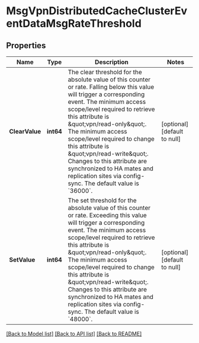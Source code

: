 # MsgVpnDistributedCacheClusterEventDataMsgRateThreshold

## Properties
Name | Type | Description | Notes
------------ | ------------- | ------------- | -------------
**ClearValue** | **int64** | The clear threshold for the absolute value of this counter or rate. Falling below this value will trigger a corresponding event.  The minimum access scope/level required to retrieve this attribute is \&quot;vpn/read-only\&quot;. The minimum access scope/level required to change this attribute is \&quot;vpn/read-write\&quot;. Changes to this attribute are synchronized to HA mates and replication sites via config-sync. The default value is &#x60;36000&#x60;. | [optional] [default to null]
**SetValue** | **int64** | The set threshold for the absolute value of this counter or rate. Exceeding this value will trigger a corresponding event.  The minimum access scope/level required to retrieve this attribute is \&quot;vpn/read-only\&quot;. The minimum access scope/level required to change this attribute is \&quot;vpn/read-write\&quot;. Changes to this attribute are synchronized to HA mates and replication sites via config-sync. The default value is &#x60;48000&#x60;. | [optional] [default to null]

[[Back to Model list]](../README.md#documentation-for-models) [[Back to API list]](../README.md#documentation-for-api-endpoints) [[Back to README]](../README.md)

